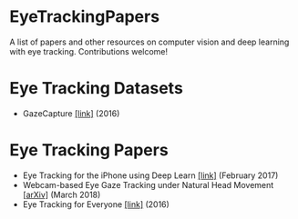 # EyeTrackingPapers
A list of papers and other resources on computer vision and deep learning with eye tracking. Contributions welcome!

# Eye Tracking Datasets
- GazeCapture [[link]](http://gazecapture.csail.mit.edu) (2016)

# Eye Tracking Papers
- Eye Tracking for the iPhone using Deep Learn [[link]](https://dspace.mit.edu/bitstream/handle/1721.1/113142/1017990444-MIT.pdf?sequence=1) (February 2017)
- Webcam-based Eye Gaze Tracking under Natural Head Movement [[arXiv]](https://arxiv.org/abs/1803.11088) (March 2018)
- Eye Tracking for Everyone [[link]](http://gazecapture.csail.mit.edu/cvpr2016_gazecapture.pdf) (2016)
